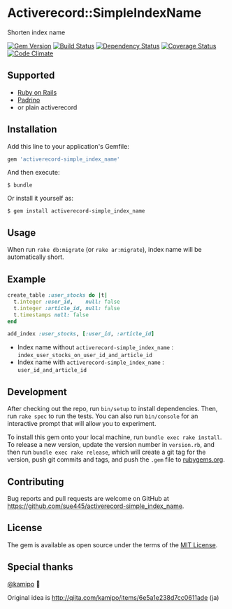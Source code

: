 # Activerecord::SimpleIndexName

Shorten index name

[![Gem Version](https://badge.fury.io/rb/activerecord-simple_index_name.svg)](https://badge.fury.io/rb/activerecord-simple_index_name)
[![Build Status](https://travis-ci.org/sue445/activerecord-simple_index_name.svg?branch=master)](https://travis-ci.org/sue445/activerecord-simple_index_name)
[![Dependency Status](https://gemnasium.com/sue445/activerecord-simple_index_name.svg)](https://gemnasium.com/sue445/activerecord-simple_index_name)
[![Coverage Status](https://coveralls.io/repos/sue445/activerecord-simple_index_name/badge.svg?branch=master&service=github)](https://coveralls.io/github/sue445/activerecord-simple_index_name?branch=master)
[![Code Climate](https://codeclimate.com/github/sue445/activerecord-simple_index_name/badges/gpa.svg)](https://codeclimate.com/github/sue445/activerecord-simple_index_name)

## Supported 
* [Ruby on Rails](https://github.com/rails/rails)
* [Padrino](https://github.com/padrino/padrino-framework)
* or plain activerecord

## Installation

Add this line to your application's Gemfile:

```ruby
gem 'activerecord-simple_index_name'
```

And then execute:

    $ bundle

Or install it yourself as:

    $ gem install activerecord-simple_index_name

## Usage

When run `rake db:migrate` (or `rake ar:migrate`), index name will be automatically short.

## Example
```ruby
create_table :user_stocks do |t|
  t.integer :user_id,    null: false
  t.integer :article_id, null: false
  t.timestamps null: false
end

add_index :user_stocks, [:user_id, :article_id]
```

* Index name without `activerecord-simple_index_name` : `index_user_stocks_on_user_id_and_article_id`
* Index name with `activerecord-simple_index_name` : `user_id_and_article_id`

## Development

After checking out the repo, run `bin/setup` to install dependencies. Then, run `rake spec` to run the tests. You can also run `bin/console` for an interactive prompt that will allow you to experiment.

To install this gem onto your local machine, run `bundle exec rake install`. To release a new version, update the version number in `version.rb`, and then run `bundle exec rake release`, which will create a git tag for the version, push git commits and tags, and push the `.gem` file to [rubygems.org](https://rubygems.org).

## Contributing

Bug reports and pull requests are welcome on GitHub at https://github.com/sue445/activerecord-simple_index_name.


## License

The gem is available as open source under the terms of the [MIT License](http://opensource.org/licenses/MIT).

## Special thanks
[@kamipo](https://github.com/kamipo) :bow:

Original idea is http://qiita.com/kamipo/items/6e5a1e238d7cc0611ade (ja)
